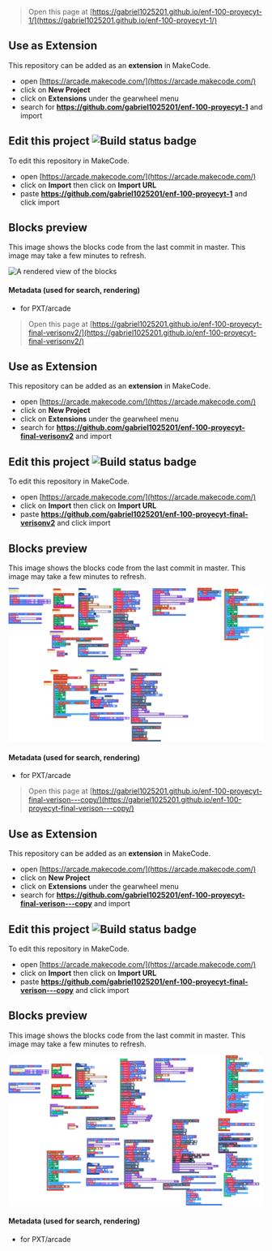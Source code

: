  


> Open this page at [https://gabriel1025201.github.io/enf-100-proyecyt-1/](https://gabriel1025201.github.io/enf-100-proyecyt-1/)

## Use as Extension

This repository can be added as an **extension** in MakeCode.

* open [https://arcade.makecode.com/](https://arcade.makecode.com/)
* click on **New Project**
* click on **Extensions** under the gearwheel menu
* search for **https://github.com/gabriel1025201/enf-100-proyecyt-1** and import

## Edit this project ![Build status badge](https://github.com/gabriel1025201/enf-100-proyecyt-1/workflows/MakeCode/badge.svg)

To edit this repository in MakeCode.

* open [https://arcade.makecode.com/](https://arcade.makecode.com/)
* click on **Import** then click on **Import URL**
* paste **https://github.com/gabriel1025201/enf-100-proyecyt-1** and click import

## Blocks preview

This image shows the blocks code from the last commit in master.
This image may take a few minutes to refresh.

![A rendered view of the blocks](https://github.com/gabriel1025201/enf-100-proyecyt-1/raw/master/.github/makecode/blocks.png)

#### Metadata (used for search, rendering)

* for PXT/arcade
<script src="https://makecode.com/gh-pages-embed.js"></script><script>makeCodeRender("{{ site.makecode.home_url }}", "{{ site.github.owner_name }}/{{ site.github.repository_name }}");</script>



> Open this page at [https://gabriel1025201.github.io/enf-100-proyecyt-final-verisonv2/](https://gabriel1025201.github.io/enf-100-proyecyt-final-verisonv2/)

## Use as Extension

This repository can be added as an **extension** in MakeCode.

* open [https://arcade.makecode.com/](https://arcade.makecode.com/)
* click on **New Project**
* click on **Extensions** under the gearwheel menu
* search for **https://github.com/gabriel1025201/enf-100-proyecyt-final-verisonv2** and import

## Edit this project ![Build status badge](https://github.com/gabriel1025201/enf-100-proyecyt-final-verisonv2/workflows/MakeCode/badge.svg)

To edit this repository in MakeCode.

* open [https://arcade.makecode.com/](https://arcade.makecode.com/)
* click on **Import** then click on **Import URL**
* paste **https://github.com/gabriel1025201/enf-100-proyecyt-final-verisonv2** and click import

## Blocks preview

This image shows the blocks code from the last commit in master.
This image may take a few minutes to refresh.

![A rendered view of the blocks](https://github.com/gabriel1025201/enf-100-proyecyt-final-verisonv2/raw/master/.github/makecode/blocks.png)

#### Metadata (used for search, rendering)

* for PXT/arcade
<script src="https://makecode.com/gh-pages-embed.js"></script><script>makeCodeRender("{{ site.makecode.home_url }}", "{{ site.github.owner_name }}/{{ site.github.repository_name }}");</script>



> Open this page at [https://gabriel1025201.github.io/enf-100-proyecyt-final-verison---copy/](https://gabriel1025201.github.io/enf-100-proyecyt-final-verison---copy/)

## Use as Extension

This repository can be added as an **extension** in MakeCode.

* open [https://arcade.makecode.com/](https://arcade.makecode.com/)
* click on **New Project**
* click on **Extensions** under the gearwheel menu
* search for **https://github.com/gabriel1025201/enf-100-proyecyt-final-verison---copy** and import

## Edit this project ![Build status badge](https://github.com/gabriel1025201/enf-100-proyecyt-final-verison---copy/workflows/MakeCode/badge.svg)

To edit this repository in MakeCode.

* open [https://arcade.makecode.com/](https://arcade.makecode.com/)
* click on **Import** then click on **Import URL**
* paste **https://github.com/gabriel1025201/enf-100-proyecyt-final-verison---copy** and click import

## Blocks preview

This image shows the blocks code from the last commit in master.
This image may take a few minutes to refresh.

![A rendered view of the blocks](https://github.com/gabriel1025201/enf-100-proyecyt-final-verison---copy/raw/master/.github/makecode/blocks.png)

#### Metadata (used for search, rendering)

* for PXT/arcade
<script src="https://makecode.com/gh-pages-embed.js"></script><script>makeCodeRender("{{ site.makecode.home_url }}", "{{ site.github.owner_name }}/{{ site.github.repository_name }}");</script>

